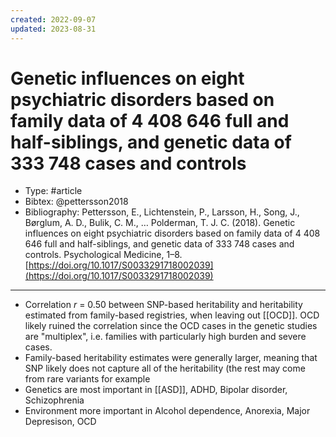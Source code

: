 ```yaml
---
created: 2022-09-07
updated: 2023-08-31
---
```

# Genetic influences on eight psychiatric disorders based on family data of 4 408 646 full and half-siblings, and genetic data of 333 748 cases and controls
* Type: #article
* Bibtex: @pettersson2018
* Bibliography: Pettersson, E., Lichtenstein, P., Larsson, H., Song, J., Børglum, A. D., Bulik, C. M., … Polderman, T. J. C. (2018). Genetic influences on eight psychiatric disorders based on family data of 4 408 646 full and half-siblings, and genetic data of 333 748 cases and controls. Psychological Medicine, 1–8. [https://doi.org/10.1017/S0033291718002039](https://doi.org/10.1017/S0033291718002039)
---
- Correlation _r_ = 0.50 between SNP-based heritability and heritability estimated from family-based registries, when leaving out [[OCD]]. OCD likely ruined the correlation since the OCD cases in the genetic studies are "multiplex", i.e. families with particularly high burden and severe cases.
- Family-based heritability estimates were generally larger, meaning that SNP likely does not capture all of the heritability (the rest may come from rare variants for example
- Genetics are most important in [[ASD]], ADHD, Bipolar disorder, Schizophrenia
-   Environment more important in Alcohol dependence, Anorexia, Major Depresison, OCD